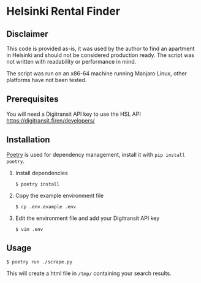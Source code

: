 # Helsinki Rental Finder

## Disclaimer

This code is provided as-is, it was used by the author to find an apartment in Helsinki and should not be considered production ready. The script was not written with readability or performance in mind.

The script was run on an x86-64 machine running Manjaro Linux, other platforms have not been tested.

## Prerequisites

You will need a Digitransit API key to use the HSL API https://digitransit.fi/en/developers/

## Installation

[Poetry](https://python-poetry.org/) is used for dependency management, install it with `pip install poetry`.

1. Install dependencies

   `$ poetry install`

2. Copy the example environment file

   `$ cp .env.example .env`

3. Edit the environment file and add your Digitransit API key

   `$ vim .env`

## Usage

`$ poetry run ./scrape.py`

This will create a html file in `/tmp/` containing your search results.
